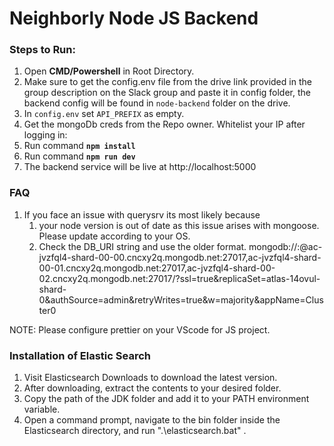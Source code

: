 # Neighborly Node JS Backend

### Steps to Run:

1. Open **CMD/Powershell** in Root Directory.
2. Make sure to get the config.env file from the drive link provided in the group description on the Slack group and paste it in config folder, the backend config will be found in `node-backend` folder on the drive.
3. In `config.env` set `API_PREFIX` as empty.
4. Get the mongoDb creds from the Repo owner. Whitelist your IP after logging in:
5. Run command **`npm install`**
6. Run command **`npm run dev`**
7. The backend service will be live at http://localhost:5000

### FAQ

1. If you face an issue with querysrv its most likely because
   1. your node version is out of date as this issue arises with mongoose. Please update according to your OS.
   2. Check the DB_URI string and use the older format.
      mongodb://<username>:<password>@ac-jvzfql4-shard-00-00.cncxy2q.mongodb.net:27017,ac-jvzfql4-shard-00-01.cncxy2q.mongodb.net:27017,ac-jvzfql4-shard-00-02.cncxy2q.mongodb.net:27017/?ssl=true&replicaSet=atlas-14ovul-shard-0&authSource=admin&retryWrites=true&w=majority&appName=Cluster0

NOTE: Please configure prettier on your VScode for JS project.

### Installation of Elastic Search

1. Visit Elasticsearch Downloads to download the latest version.
2. After downloading, extract the contents to your desired folder.
3. Copy the path of the JDK folder and add it to your PATH environment variable.
4. Open a command prompt, navigate to the bin folder inside the Elasticsearch directory, and run ".\elasticsearch.bat" .
